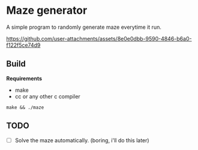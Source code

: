 # Maze generator

A simple program to randomly generate maze everytime it run.

https://github.com/user-attachments/assets/8e0e0dbb-9590-4846-b6a0-f122f5ce74d9

## Build

**Requirements**
- make
- cc or any other c compiler
```
make && ./maze
```

## TODO
- [ ] Solve the maze automatically. (boring, i'll do this later)
